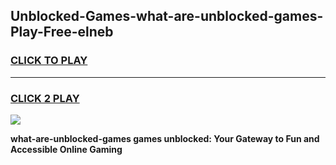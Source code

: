 
## Unblocked-Games-what-are-unblocked-games-Play-Free-elneb
<h3>
<a href="https://premium76.site?title=what-are-unblocked-games&ref=20A">CLICK TO PLAY</a></h3>
<hr>

<h3>
<a href="https://premium76.site?title=what-are-unblocked-games&ref=20A">CLICK 2 PLAY</a>
  
</h3>

<a href="https://premium76.site?title=what-are-unblocked-games&ref=20A"><img src="https://clearcache.store/games.png"></a>


**what-are-unblocked-games games unblocked: Your Gateway to Fun and Accessible Online Gaming**
